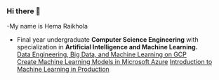### Hi there 👋
-My name is Hema Raikhola
- Final year undergraduate **Computer Science Engineering** with specialization in **Artificial Intelligence and Machine Learning.**<br>
[Data Engineering, Big Data, and Machine Learning on GCP](https://coursera.org/share/9ed118558868c6d809979677d4c44240)<br>
[Create Machine Learning Models in Microsoft Azure](https://coursera.org/share/e2e0013a0ce59edaa4b3d1f0194ad6c6)
[Introduction to Machine Learning in Production](https://coursera.org/share/c3000e097c3bb6c8bb7dc7875d701c8a)


<!--
**h-ema-r/h-ema-r** is a ✨ _special_ ✨ repository because its `README.md` (this file) appears on your GitHub profile.

Here are some ideas to get you started:

- 🔭 I’m currently working on ...
- 🌱 I’m currently learning ...
- 👯 I’m looking to collaborate on ...
- 🤔 I’m looking for help with ...
- 💬 Ask me about ...
- 📫 How to reach me: ...
- 😄 Pronouns: ...
- ⚡ Fun fact: ...
-->
